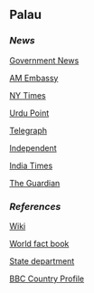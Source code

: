 ## Palau ##

### _News_ ###

[Government News](https://www.palaugov.pw/news/)

[AM Embassy](https://pw.usembassy.gov/news-events/)

[NY Times](https://www.nytimes.com/topic/destination/palau)

[Urdu Point](https://www.urdupoint.com/en/latest-news/koror.html)

[Telegraph](https://www.telegraph.co.uk/news/worldnews/australiaandthepacific/palau/)

[Independent](https://www.independent.co.uk/topic/palau)

[India Times](https://economictimes.indiatimes.com/topic/Palau/news)

[The Guardian](https://www.theguardian.com/world/palau)

[]()

[]()

### _References_ ###
[Wiki](https://en.wikipedia.org/wiki/Palau)

[World fact book](https://www.cia.gov/library/publications/resources/the-world-factbook/geos/ps.html)

[State department](https://www.state.gov/countries-areas/palau/)

[BBC Country Profile](https://www.bbc.com/news/world-middle-east-15446659)
